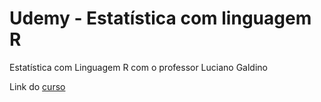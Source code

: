 # Udemy - Estatística com linguagem R
Estatística com Linguagem R com o professor Luciano Galdino

Link do [curso](https://www.udemy.com/course/estatistica-com-linguagem-r)
